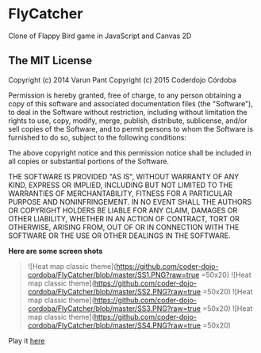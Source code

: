 FlyCatcher
==========

Clone of Flappy Bird game in JavaScript and Canvas 2D


The MIT License
----
Copyright (c) 2014 Varun Pant
Copyright (c) 2015 Coderdojo Córdoba

Permission is hereby granted, free of charge, to any person obtaining a copy of this software and associated documentation files (the "Software"), to deal in the Software without restriction, including without limitation the rights to use, copy, modify, merge, publish, distribute, sublicense, and/or sell copies of the Software, and to permit persons to whom the Software is furnished to do so, subject to the following conditions:

The above copyright notice and this permission notice shall be included in all copies or substantial portions of the Software.

THE SOFTWARE IS PROVIDED "AS IS", WITHOUT WARRANTY OF ANY KIND, EXPRESS OR IMPLIED, INCLUDING BUT NOT LIMITED TO THE WARRANTIES OF MERCHANTABILITY, FITNESS FOR A PARTICULAR PURPOSE AND NONINFRINGEMENT. IN NO EVENT SHALL THE AUTHORS OR COPYRIGHT HOLDERS BE LIABLE FOR ANY CLAIM, DAMAGES OR OTHER LIABILITY, WHETHER IN AN ACTION OF CONTRACT, TORT OR OTHERWISE, ARISING FROM, OUT OF OR IN CONNECTION WITH THE SOFTWARE OR THE USE OR OTHER DEALINGS IN THE SOFTWARE.

**Here are some screen shots**
>![Heat map classic theme](https://github.com/coder-dojo-cordoba/FlyCatcher/blob/master/SS1.PNG?raw=true =50x20)
![Heat map classic theme](https://github.com/coder-dojo-cordoba/FlyCatcher/blob/master/SS2.PNG?raw=true =50x20)
>![Heat map classic theme](https://github.com/coder-dojo-cordoba/FlyCatcher/blob/master/SS3.PNG?raw=true =50x20)
![Heat map classic theme](https://github.com/coder-dojo-cordoba/FlyCatcher/blob/master/SS4.PNG?raw=true =50x20)


Play it [here](http://www.coderdojocordoba.org/games/FlyCatcher/index.html)
